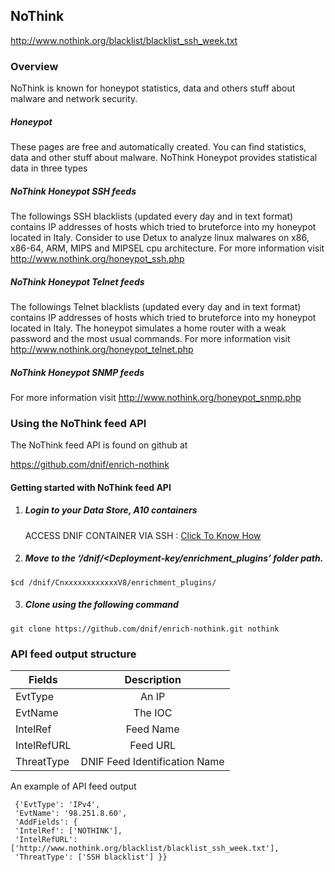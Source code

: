 ## NoThink   
  http://www.nothink.org/blacklist/blacklist_ssh_week.txt

### Overview
 NoThink is known for honeypot statistics, data and others stuff about malware and network security.
 ##### Honeypot
 These pages are free and automatically created. You can find statistics, data and other stuff about malware.
 NoThink Honeypot  provides  statistical data in three types 
 ##### NoThink Honeypot SSH feeds
   The followings SSH blacklists (updated every day and in text format) contains IP addresses of hosts which tried to bruteforce into my honeypot located in Italy.
   Consider to use Detux to analyze linux malwares on x86, x86-64, ARM, MIPS and MIPSEL cpu architecture.
   For more information visit  http://www.nothink.org/honeypot_ssh.php
 ##### NoThink Honeypot Telnet feeds
   The followings Telnet blacklists (updated every day and in text format) contains IP addresses of hosts which tried to bruteforce into my honeypot located in Italy.
   The honeypot simulates a home router with a weak password and the most usual commands.
   For more information visit  http://www.nothink.org/honeypot_telnet.php 
 ##### NoThink Honeypot SNMP feeds
   For more information visit  http://www.nothink.org/honeypot_snmp.php
   

### Using the NoThink feed API
 The NoThink feed API is found on github at
 
 https://github.com/dnif/enrich-nothink

#### Getting started with NoThink feed API

1. #####    Login to your Data Store, A10 containers  
   ACCESS DNIF CONTAINER VIA SSH : [Click To Know How](https://dnif.it/docs/guides/tutorials/access-dnif-container-via-ssh.html)
2. #####    Move to the ‘/dnif/<Deployment-key/enrichment_plugins’ folder path.
```
$cd /dnif/CnxxxxxxxxxxxxV8/enrichment_plugins/
```
3. #####   Clone using the following command  
```  
git clone https://github.com/dnif/enrich-nothink.git nothink
```
### API feed output structure
  | Fields        | Description  |
| ------------- |:-------------:|
| EvtType      | An IP |
| EvtName      | The IOC      |
| IntelRef | Feed Name      |
| IntelRefURL | Feed URL      |
| ThreatType | DNIF Feed Identification Name |      

An example of API feed output
```
 {'EvtType': 'IPv4', 
 'EvtName': '98.251.8.60', 
 'AddFields': {
 'IntelRef': ['NOTHINK'],
 'IntelRefURL': ['http://www.nothink.org/blacklist/blacklist_ssh_week.txt'], 
 'ThreatType': ['SSH blacklist'] }}
```
